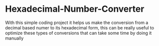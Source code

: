 # Hexadecimal-Number-Converter

With this simple coding project it helps us make the conversion from a decimal based numer to its hexadecimal form, this can be really useful to optimize these types of conversions that can take some time by doing it manually
